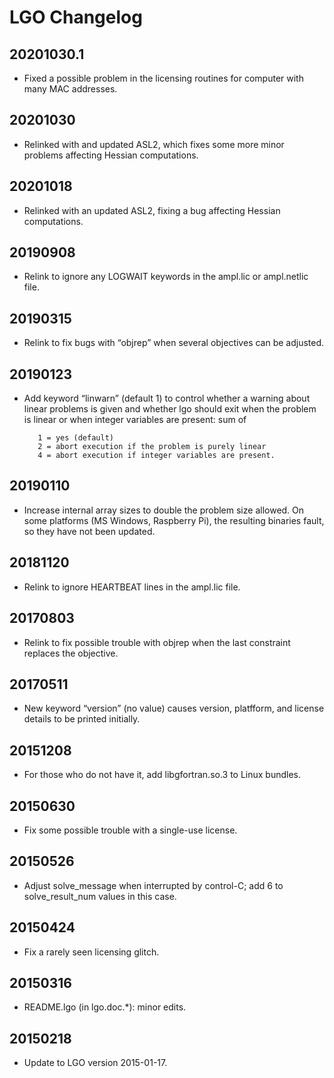 # LGO Changelog

## 20201030.1

-   Fixed a possible problem in the licensing routines for computer with many MAC addresses.

## 20201030

-   Relinked with and updated ASL2, which fixes some more minor problems affecting Hessian computations.

## 20201018

-   Relinked with an updated ASL2, fixing a bug affecting Hessian computations.

## 20190908

-   Relink to ignore any LOGWAIT keywords in the ampl.lic or ampl.netlic file.

## 20190315

-   Relink to fix bugs with “objrep” when several objectives can be adjusted.

## 20190123

-   Add keyword “linwarn” (default 1) to control whether a warning about linear problems is given and whether lgo should exit when the problem is linear or when integer variables are present: sum of
    
    ```
       1 = yes (default)
       2 = abort execution if the problem is purely linear
       4 = abort execution if integer variables are present.
    ```
    

## 20190110

-   Increase internal array sizes to double the problem size allowed. On some platforms (MS Windows, Raspberry Pi), the resulting binaries fault, so they have not been updated.

## 20181120

-   Relink to ignore HEARTBEAT lines in the ampl.lic file.

## 20170803

-   Relink to fix possible trouble with objrep when the last constraint replaces the objective.

## 20170511

-   New keyword “version” (no value) causes version, platfform, and license details to be printed initially.

## 20151208

-   For those who do not have it, add libgfortran.so.3 to Linux bundles.

## 20150630

-   Fix some possible trouble with a single-use license.

## 20150526

-   Adjust solve\_message when interrupted by control-C; add 6 to solve\_result\_num values in this case.

## 20150424

-   Fix a rarely seen licensing glitch.

## 20150316

-   README.lgo (in lgo.doc.\*): minor edits.

## 20150218

-   Update to LGO version 2015-01-17.